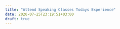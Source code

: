 ```yaml
---
title: "Attend Speaking Classes Todays Experience"
date: 2020-07-25T23:19:51+03:00
draft: true
---
```


